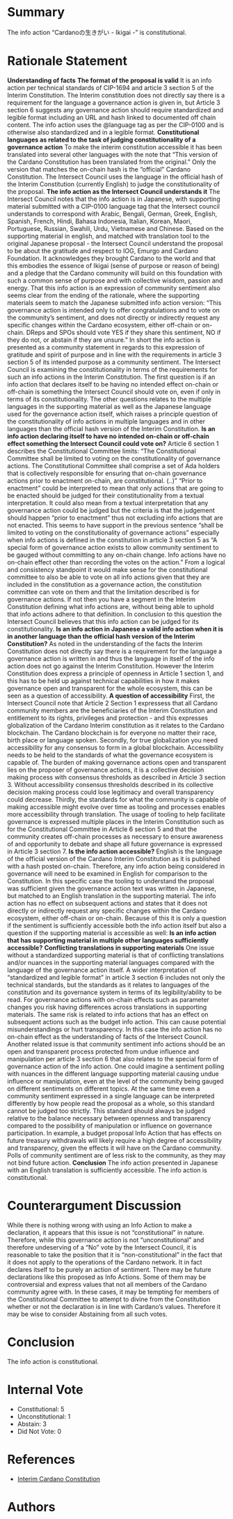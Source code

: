 
# Summary

The info action “Cardanoの生きがい - Ikigai -” is constitutional.

# Rationale Statement

**Understanding of facts**
 **The format of the proposal is valid**
 It is an info action per technical standards of CIP-1694 and article 3 section 5 of the Interim Constitution. The Interim constitution does not directly say there is a requirement for the language a governance action is given in, but Article 3 section 6 suggests any governance action should require standardized and legible format including an URL and hash linked to documented off chain content. The info action uses the @language tag as per the CIP-0100 and is otherwise also standardized and in a legible format.
 **Constitutional languages as related to the task of judging constitutionality of a governance action**
 To make the interim constitution accessible it has been translated into several other languages with the note that “This version of the Cardano Constitution has been translated from the original.” Only the version that matches the on-chain hash is the “official” Cardano Constitution. The Intersect Council uses the language in the official hash of the Interim Constitution (currently English) to judge the constitutionality of the proposal.
 **The info action as the Intersect Council understands it**
 The Intersect Council notes that the info action is in Japanese, with supporting material submitted with a CIP-0100 language tag that the Intersect council understands to correspond with Arabic, Bengali, German, Greek, English, Spanish, French, Hindi, Bahasa Indonesia, Italian, Korean, Maori, Portuguese, Russian, Swahili, Urdu, Vietnamese and Chinese. 
 Based on the supporting material in english, and matched with translation tool to the original Japanese proposal - the Intersect Council understand the proposal to be about the gratitude and respect to IOG, Emurgo and Cardano Foundation. It acknowledges they brought Cardano to the world and that this embodies the essence of Ikigai (sense of purpose or reason of being) and a pledge that the Cardano community will build on this foundation with such a common sense of purpose and with collective wisdom, passion and energy.
 That this info action is an expression of community sentiment also seems clear from the ending of the rationale, where the supporting materials seem to match the Japanese submitted info action version: “This governance action is intended only to offer congratulations and to vote on the community’s sentiment, and does not directly or indirectly request any specific changes within the Cardano ecosystem, either off-chain or on-chain.  DReps and SPOs should vote YES if they share this sentiment, NO if they do not, or abstain if they are unsure.”
 In short the info action is presented as a community statement in regards to this expression of gratitude and spirit of purpose and in line with the requirements in article 3 section 5 of its intended purpose as a community sentiment.
 The Intersect Council is examining the constitutionality in terms of the requirements for such an info actions in the Interim Constitution. The first question is if an info action that declares itself to be having no intended effect on-chain or off-chain is something the Intersect Council should vote on, even if only in terms of its constitutionality. The other questions relates to the multiple languages in the supporting material as well as the Japanese language used for the governance action itself, which raises a principle question of the constitutionality of info actions in multiple languages and in other languages than the official hash version of the Interim Constitution.
 **Is an info action declaring itself to have no intended on-chain or off-chain effect something the Intersect Council could vote on?**
 Article 6 section 1 describes the Constitutional Committee limits: “The Constitutional Committee shall be limited to voting on the constitutionality of governance actions. The Constitutional Committee shall comprise a set of Ada holders that is collectively responsible for ensuring that on-chain governance actions prior to enactment on-chain, are constitutional. (..)”
 “Prior to enactment” could be interpreted to mean that only actions that are going to be enacted should be judged for their constitutionality from a textual interpretation. It could also mean from a textual interpretation that any governance action could be judged but the criteria is that the judgement should happen “prior to enactment” thus not excluding info actions that are not enacted. This seems to have support in the previous sentence “shall be limited to voting on the constitutionality of governance actions” especially when info actions is defined in the constitution in article 3 section 5 as “A special form of governance action exists to allow community sentiment to be gauged without committing to any on-chain change. Info actions have no on-chain effect other than recording the votes on the action.”
 From a logical and consistency standpoint it would make sense for the constitutional committee to also be able to vote on all info actions given that they are included in the constitution as a governance action, the constitution committee can vote on them and that the limitation described is for governance actions. If not then you have a segment in the Interim Constitution defining what info actions are, without being able to uphold that info actions adhere to that definition.
 In conclusion to this question the Intersect Council believes that this info action can be judged for its constitutionality.
 **Is an info action in Japanese a valid info action when it is in another language than the official hash version of the Interim Constitution?**
 As noted in the understanding of the facts the Interim Constitution does not directly say there is a requirement for the language a governance action is written in and thus the language in itself of the info action does not go against the Interim Constitution. However the Interim Constitution does express a principle of openness in Article 1 section 1, and this has to be held up against technical capabilities in how it makes governance open and transparent for the whole ecosystem, this can be seen as a question of accessibility.
 **A question of accessibility**
 First, the Intersect Council note that Article 2 Section 1 expressess that all Cardano community members are the beneficiaries of the Interim Constitution and entitlement to its rights, privileges and protection - and this expresses globalization of the Cardano Interim constitution as it relates to the Cardano blockchain. The Cardano blockchain is for everyone no matter their race, birth place or language spoken.
 Secondly, for true globalization you need accessibility for any consensus to form in a global blockchain. Accessibility needs to be held to the standards of what the governance ecosystem is capable of. The burden of making governance actions open and transparent lies on the proposer of governance actions, it is a collective decision making process with consensus thresholds as described in Article 3 section 3. Without accessibility consensus thresholds described in its collective decision making process could lose legitimacy and overall transparency could decrease.
 Thirdly, the standards for what the community is capable of making accessible might evolve over time as tooling and processes enables more accessibility through translation. The usage of tooling to help facilitate governance is expressed multiple places in the Interim Constitution such as for the Constitutional Committee in Article 6 section 5 and that the community creates off-chain processes as necessary to ensure awareness of and opportunity to debate and shape all future governance is expressed in Article 3 section 7.
 **Is the info action accessible?**
 English is the language of the official version of the Cardano Interim Constitution as it is published with a hash posted on-chain. Therefore, any info action being considered in governance will need to be examined in English for comparison to the Constitution.
 In this specific case the tooling to understand the proposal was sufficient given the governance action text was written in Japanese, but matched to an English translation in the supporting material.  The info action has no effect on subsequent actions and states that it does not directly or indirectly request any specific changes within the Cardano ecosystem, either off-chain or on-chain. Because of this it is only a question if the sentiment is sufficiently accessible both the info action itself but also a question if the supporting material is accessible as well:
 **Is an info action that has supporting material in multiple other languages sufficiently accessible?**
 **Conflicting translations in supporting materials**
 One issue without a standardized supporting material is that of conflicting translations and/or nuances in the supporting material languages compared with the language of the governance action itself. A wider interpretation of “standardized and legible format” in article 3 section 6 includes not only the technical standards, but the standards as it relates to languages of the constitution and its governance system in terms of its legibility/ability to be read.
 For governance actions with on-chain effects such as parameter changes you risk having differences across translations in supporting materials. The same risk is related to info actions that has an effect on subsequent actions such as the budget info action. This can cause potential misunderstandings or hurt transparency.  In this case the info action has no on-chain effect as the understanding of facts of the Intersect Council.
 Another related issue is that community sentiment info actions should be an open and transparent process protected from undue influence and manipulation per article 3 section 6 that also relates to the special form of governance action of the info action. One could imagine a sentiment polling with nuances in the different language supporting material causing undue influence or manipulation, even at the level of the community being gauged on different sentiments on different topics.
 At the same time even a community sentiment expressed in a single language can be interpreted differently by how people read the proposal as a whole, so this standard cannot be judged too strictly.
 This standard should always be judged relative to the balance necessary between openness and transparency compared to the possibility of manipulation or influence on governance participation.  In example, a budget proposal Info Action that has effects on future treasury withdrawals will likely require a high degree of accessibility and transparency, given the effects it will have on the Cardano community. Polls of community sentiment are of less risk to the community, as they may not bind future action.
 **Conclusion**
 The info action presented in Japanese with an English translation is sufficiently accessible. The info action is constitutional.

# Counterargument Discussion

While there is nothing wrong with using an Info Action to make a declaration, it appears that this issue is not “constitutional” in nature.  Therefore, while this governance action is not “unconstitutional” and therefore undeserving of a “No” vote by the Intersect Council, it is reasonable to take the position that it is “non-constitutional” in the fact that it does not apply to the operations of the Cardano network.  It in fact declares itself to be purely an action of sentiment.
 There may be future declarations like this proposed as Info Actions.  Some of them may be controversial and express values that not all members of the Cardano community agree with.  In these cases, it may be tempting for members of the Constitutional Committee to attempt to divine from the Constitution whether or not the declaration is in line with Cardano’s values.  Therefore it may be wise to consider Abstaining from all such votes.

# Conclusion

The info action is constitutional.

# Internal Vote

- Constitutional: 5
- Unconstitutional: 1
- Abstain: 3
- Did Not Vote: 0

# References

- [Interim Cardano Constitution](https://constitution.gov.tools/interim-constitution)

# Authors


